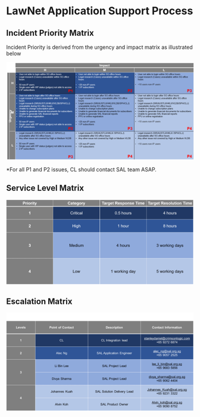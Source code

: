 # LawNet Application Support Process

## Incident Priority Matrix

Incident Priority is derived from the urgency and impact matrix as illustrated below

<a href="./images/incidenprioritymatrix.png" target="_blank">
    <img src="./images/incidenprioritymatrix.png" width=800 />
</a>

*For all P1 and P2 issues, CL should contact SAL team ASAP.

## Service Level Matrix

<a href="./images/servicelevel.png" target="_blank">
    <img src="./images/servicelevel.png" width=800 />
</a>

## Escalation Matrix

<a href="./images/escalationmatrix.png" target="_blank">
    <img src="./images/escalationmatrix.png" width=800 />
</a>
